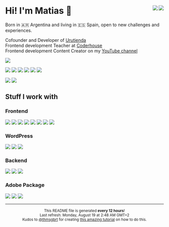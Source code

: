 <h1>Hi! I'm Matias 👋 <span><a href="https://matiascoletta.com"><img align="right" src="https://img.shields.io/badge/matiascoletta.com-%23FF3C00.svg?style=flat&logoColor=white"></a><a href="https://linkedin.com/in/matiascoletta"><img align="right" src="https://img.shields.io/badge/Matias%20Coletta-%230077B5.svg?style=flat&logo=linkedin&logoColor=white"></a></span></h1>



<p>Born in 🇦🇷 Argentina and living in 🇪🇸 Spain, open to new challenges and experiences.</p>

<p>Cofounder and Developer of <a href="https://urutienda.com">Urutienda</a><br/>
Frontend development Teacher at <a href="https://coderhouse.com">Coderhouse</a><br/>
Frontend development Content Creator on my <a href="https://youtube.com/carpicoder">YouTube channel</a></p>

<a href="https://youtube.com/carpicoder" target="_blank"><img src="https://img.shields.io/badge/@carpicoder-16.9K%20subs%20|%20127%20videos%20|%20915.5K%20views-ff0000?color=2F3134&logo=youtube&labelColor=ff0000&style=flat"></a>

<a href="https://carpicoder.com" target="_blank"><img src="https://img.shields.io/badge/carpicoder.com-%23FF3C00.svg?style=flat&logoColor=white"></a>
<a href="https://instagram.com/carpicoder"><img src="https://img.shields.io/badge/@carpicoder-%23E4405F.svg?style=flat&logo=Instagram&logoColor=white"></a>
<a href="https://discord.gg/wHKxGbMt4A"><img src="https://img.shields.io/badge/Carpi%20Coder-%235865F2.svg?style=flat&logo=discord&logoColor=white"></a>
<a href="https://x.com/carpicoder"><img src="https://img.shields.io/badge/@carpicoder-%232F3134.svg?style=flat&logo=X&logoColor=white"></a>
<a href="https://threads.com/carpicoder"><img src="https://img.shields.io/badge/@carpicoder-2F3134?style=flat&logo=Threads&logoColor=white"></a>
<a href="https://tiktok.com/@carpicoder"><img src="https://img.shields.io/badge/@carpicoder-%232F3134.svg?style=flat&logo=TikTok&logoColor=white"></a>

<p>
    <img src="https://img.shields.io/github/stars/carpicoder?style=flat&logo=github&color=FF3C00&labelColor=2F3134">
    <img src="https://img.shields.io/github/followers/carpicoder?style=flat&logo=github&color=FF3C00&labelColor=2F3134">
</p>

<h2>Stuff I work with</h2>

<h3>Frontend</h3>
<p>
    <img src="https://img.shields.io/badge/HTML5-%23E34F26.svg?style=flat&logo=html5&logoColor=white">
    <img src="https://img.shields.io/badge/CSS3-%231572B6.svg?style=flat&logo=css3&logoColor=white">
    <img src="https://img.shields.io/badge/JavaScript-%23323330.svg?style=flat&logo=javascript&logoColor=%23F7DF1E"> <img src="https://img.shields.io/badge/Bootstrap-%238511FA.svg?style=flat&logo=bootstrap&logoColor=white">
    <img src="https://img.shields.io/badge/Tailwind-%2338B2AC.svg?style=flat&logo=tailwind-css&logoColor=white">
    <img src="https://img.shields.io/badge/SASS%20&%20SCSS-hotpink.svg?style=flat&logo=SASS&logoColor=white">
    <img src="https://img.shields.io/badge/React-%2320232a.svg?style=flat&logo=react&logoColor=%2361DAFB">
    <img src="https://img.shields.io/badge/Jest-%23C21325?style=flat&logo=jest&logoColor=white">
</p>

<h3>WordPress</h3>
<p>
    <img src="https://img.shields.io/badge/WooCommerce-%23117AC9.svg?style=flat&logo=WordPress&logoColor=white">
    <img src="https://img.shields.io/badge/Elementor-%23117AC9.svg?style=flat&logo=WordPress&logoColor=white">
    <img src="https://img.shields.io/badge/Themes%20&%20Plugins%20Development-%23117AC9.svg?style=flat&logo=WordPress&logoColor=white">
</p>

<h3>Backend</h3>
<p>
    <img src="https://img.shields.io/badge/PHP-%23777BB4.svg?style=flat&logo=php&logoColor=white">
    <img src="https://img.shields.io/badge/MySQL-4479A1.svg?style=flat&logo=mysql&logoColor=white">
    <img src="https://img.shields.io/badge/Firebase-%23039BE5.svg?style=flat&logo=firebase">
</p>

<h3>Adobe Package</h3>
<p>
    <img src="https://img.shields.io/badge/Adobe%20Photoshop-%2331A8FF.svg?style=flat&logo=adobe%20photoshop&logoColor=white">
    <img src="https://img.shields.io/badge/Adobe%20Illustrator-%23FF9A00.svg?style=flat&logo=adobe%20illustrator&logoColor=white">
    <img src="https://img.shields.io/badge/Adobe%20Premiere%20Pro-9999FF.svg?style=flat&logo=Adobe%20Premiere%20Pro&logoColor=white">
</p>

---
<p align="center"><sub>This README file is generated <b>every 12 hours</b>!</br>Last refresh: Monday, August 19 at 2:48 AM GMT+2<br />Kudos to <a href="https://github.com/thmsgbrt">@thmsgbrt</a> for creating <a href="https://medium.com/@th.guibert/how-to-create-a-self-updating-readme-md-for-your-github-profile-f8b05744ca91">this amazing tutorial</a> on how to do this.</sub></p>